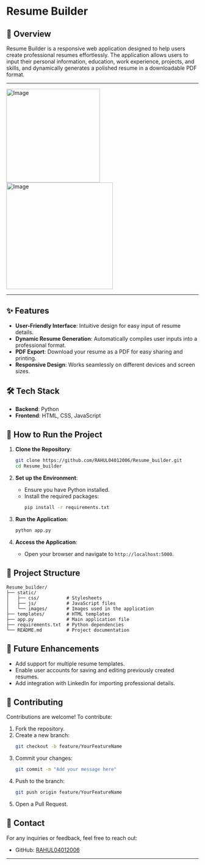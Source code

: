 # Resume Builder

## 📄 Overview

Resume Builder is a responsive web application designed to help users create professional resumes effortlessly. The application allows users to input their personal information, education, work experience, projects, and skills, and dynamically generates a polished resume in a downloadable PDF format.

---
<img width="245" alt="Image" src="https://github.com/user-attachments/assets/59ed7277-a1af-4b62-bfab-09287266de71" />

<img width="279" alt="Image" src="https://github.com/user-attachments/assets/5d9ce249-9290-4c68-8141-9c7f138ee3a5" />


---

## ✨ Features

- **User-Friendly Interface**: Intuitive design for easy input of resume details.
- **Dynamic Resume Generation**: Automatically compiles user inputs into a professional format.
- **PDF Export**: Download your resume as a PDF for easy sharing and printing.
- **Responsive Design**: Works seamlessly on different devices and screen sizes.

## 🛠️ Tech Stack

- **Backend**: Python
- **Frontend**: HTML, CSS, JavaScript

## 🚀 How to Run the Project

1. **Clone the Repository**:
   ```bash
   git clone https://github.com/RAHUL04012006/Resume_builder.git
   cd Resume_builder
   ```

2. **Set up the Environment**:
   - Ensure you have Python installed.
   - Install the required packages:
     ```bash
     pip install -r requirements.txt
     ```

3. **Run the Application**:
   ```bash
   python app.py
   ```

4. **Access the Application**:
   - Open your browser and navigate to `http://localhost:5000`.

## 📂 Project Structure

```
Resume_builder/
├── static/
│   ├── css/          # Stylesheets
│   ├── js/           # JavaScript files
│   └── images/       # Images used in the application
├── templates/        # HTML templates
├── app.py            # Main application file
├── requirements.txt  # Python dependencies
└── README.md         # Project documentation
```

## 🎯 Future Enhancements

- Add support for multiple resume templates.
- Enable user accounts for saving and editing previously created resumes.
- Add integration with LinkedIn for importing professional details.

## 🤝 Contributing

Contributions are welcome! To contribute:

1. Fork the repository.
2. Create a new branch:
   ```bash
   git checkout -b feature/YourFeatureName
   ```
3. Commit your changes:
   ```bash
   git commit -m "Add your message here"
   ```
4. Push to the branch:
   ```bash
   git push origin feature/YourFeatureName
   ```
5. Open a Pull Request.

## 📧 Contact

For any inquiries or feedback, feel free to reach out:

- GitHub: [RAHUL04012006](https://github.com/RAHUL04012006)

---

